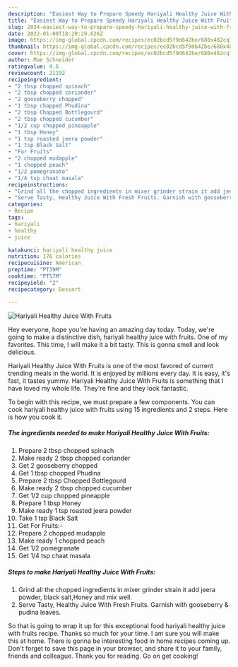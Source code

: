 ```yaml
---
description: "Easiest Way to Prepare Speedy Hariyali Healthy Juice With Fruits"
title: "Easiest Way to Prepare Speedy Hariyali Healthy Juice With Fruits"
slug: 2034-easiest-way-to-prepare-speedy-hariyali-healthy-juice-with-fruits
date: 2022-01-08T18:29:29.626Z
image: https://img-global.cpcdn.com/recipes/ec02bcd5f9d642be/680x482cq70/hariyali-healthy-juice-with-fruits-recipe-main-photo.jpg
thumbnail: https://img-global.cpcdn.com/recipes/ec02bcd5f9d642be/680x482cq70/hariyali-healthy-juice-with-fruits-recipe-main-photo.jpg
cover: https://img-global.cpcdn.com/recipes/ec02bcd5f9d642be/680x482cq70/hariyali-healthy-juice-with-fruits-recipe-main-photo.jpg
author: Mae Schneider
ratingvalue: 4.6
reviewcount: 21192
recipeingredient:
- "2 tbsp chopped spinach"
- "2 tbsp chopped coriander"
- "2 gooseberry chopped"
- "1 tbsp chopped Phudina"
- "2 tbsp Chopped Bottlegourd"
- "2 tbsp chopped cucumber"
- "1/2 cup chopped pineapple"
- "1 tbsp Honey"
- "1 tsp roasted jeera powder"
- "1 tsp Black Salt"
- "For Fruits"
- "2 chopped mudapple"
- "1 chopped peach"
- "1/2 pomegranate"
- "1/4 tsp chaat masala"
recipeinstructions:
- "Grind all the chopped ingredients in mixer grinder strain it add jeera powder, black salt,Honey and mix well."
- "Serve Tasty, Healthy Juice With Fresh Fruits. Garnish with gooseberry & pudina leaves."
categories:
- Recipe
tags:
- hariyali
- healthy
- juice

katakunci: hariyali healthy juice 
nutrition: 176 calories
recipecuisine: American
preptime: "PT39M"
cooktime: "PT57M"
recipeyield: "2"
recipecategory: Dessert

---
```



![Hariyali Healthy Juice With Fruits](https://img-global.cpcdn.com/recipes/ec02bcd5f9d642be/680x482cq70/hariyali-healthy-juice-with-fruits-recipe-main-photo.jpg)

Hey everyone, hope you're having an amazing day today. Today, we're going to make a distinctive dish, hariyali healthy juice with fruits. One of my favorites. This time, I will make it a bit tasty. This is gonna smell and look delicious.



Hariyali Healthy Juice With Fruits is one of the most favored of current trending meals in the world. It is enjoyed by millions every day. It is easy, it's fast, it tastes yummy. Hariyali Healthy Juice With Fruits is something that I have loved my whole life. They're fine and they look fantastic.


To begin with this recipe, we must prepare a few components. You can cook hariyali healthy juice with fruits using 15 ingredients and 2 steps. Here is how you cook it.

<!--inarticleads1-->

##### The ingredients needed to make Hariyali Healthy Juice With Fruits:

1. Prepare 2 tbsp chopped spinach
1. Make ready 2 tbsp chopped coriander
1. Get 2 gooseberry chopped
1. Get 1 tbsp chopped Phudina
1. Prepare 2 tbsp Chopped Bottlegourd
1. Make ready 2 tbsp chopped cucumber
1. Get 1/2 cup chopped pineapple
1. Prepare 1 tbsp Honey
1. Make ready 1 tsp roasted jeera powder
1. Take 1 tsp Black Salt
1. Get For Fruits:-
1. Prepare 2 chopped mudapple
1. Make ready 1 chopped peach
1. Get 1/2 pomegranate
1. Get 1/4 tsp chaat masala




<!--inarticleads2-->

##### Steps to make Hariyali Healthy Juice With Fruits:

1. Grind all the chopped ingredients in mixer grinder strain it add jeera powder, black salt,Honey and mix well.
1. Serve Tasty, Healthy Juice With Fresh Fruits. Garnish with gooseberry & pudina leaves.




So that is going to wrap it up for this exceptional food hariyali healthy juice with fruits recipe. Thanks so much for your time. I am sure you will make this at home. There is gonna be interesting food in home recipes coming up. Don't forget to save this page in your browser, and share it to your family, friends and colleague. Thank you for reading. Go on get cooking!
